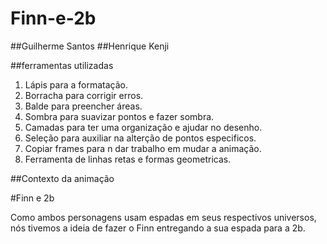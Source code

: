 # Finn-e-2b

##Guilherme Santos
##Henrique Kenji

##ferramentas utilizadas

1. Lápis para a formatação.
2. Borracha para corrigir erros.
3. Balde para preencher áreas.
4. Sombra para suavizar pontos e fazer sombra.
5. Camadas para ter uma organização e ajudar no desenho.
6. Seleção para auxiliar na alterção de pontos especificos.
7. Copiar frames para n dar trabalho em mudar a animação.
8. Ferramenta de linhas retas e formas geometricas.

##Contexto da animação

#Finn e 2b

Como ambos personagens usam espadas em seus respectivos universos, nós tivemos a ideia de fazer o Finn entregando a sua espada para a 2b.

